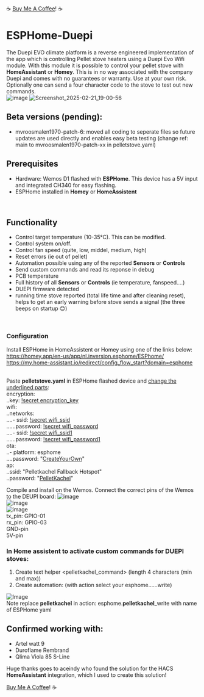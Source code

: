 :coffee: [Buy Me A Coffee](https://buymeacoffee.com/mvroosmalen)! :coffee:
# ESPHome-Duepi
The Duepi EVO climate platform is a reverse engineered implementation of the app which is controlling Pellet stove heaters using a Duepi Evo Wifi module. With this module it is possible to control your pellet stove with **HomeAssistant** or **Homey**. This is in no way associated with the company Duepi and comes with no guarantees or warranty. Use at your own risk. Optionally one can send a four character code to the stove to test out new commands. <br />
![image](https://github.com/user-attachments/assets/37a8dd07-30b7-46e1-8ba0-1c56234960a2)
![Screenshot_2025-02-21_19-00-56](https://github.com/user-attachments/assets/50f06f76-f7b8-4078-a9bc-d7b59a99f2d2)

## Beta versions (pending):
- mvroosmalen1970-patch-6: moved all coding to seperate files so future updates are used directly and enables easy beta testing (change ref: main to mvroosmalen1970-patch-xx in pelletstove.yaml) 

## Prerequisites
- Hardware: Wemos D1 flashed with **ESPHome**. This device has a 5V input and integrated CH340 for easy flashing.
- ESPHome installed in **Homey** or **HomeAssistent**
<br />

## Functionality
- Control target temperature (10-35°C). This can be modified. <br />
- Control system on/off.<br />
- Control fan speed (quite, low, middel, medium, high) <br />
- Reset errors (ie out of pellet) <br />
- Automation possible using any of the reported **Sensors** or **Controls**  <br />
- Send custom commands and read its reponse in debug <br />
- PCB temperature <br />
- Full history of all **Sensors** or **Controls**  (ie temperature, fanspeed....) <br />
- DUEPI firmware detected <br />
- running time stove reported (total life time and after cleaning reset), helps to get an early warning before stove sends a signal (the three beeps on startup 😊) <br />
<br />

### Configuration
Install ESPHome in HomeAssistent or Homey using one of the links below: <br />
https://homey.app/en-us/app/nl.inversion.esphome/ESPhome/ <br />
https://my.home-assistant.io/redirect/config_flow_start?domain=esphome <br />
<br />

Paste **pelletstove.yaml** in ESPHome flashed device and <ins>change the underlined parts</ins>:  
encryption:  
..key: <ins>!secret encryption_key</ins>  
wifi:  
..networks:  
....- ssid: <ins>!secret wifi_ssid</ins>  
......password: <ins>!secret wifi_password</ins>  
....- ssid: <ins>!secret wifi_ssid1</ins>  
......password: <ins>!secret wifi_password1</ins>  
ota:  
..- platform: esphome  
....password: "<ins>CreateYourOwn</ins>"  
ap:  
..ssid: "Pelletkachel Fallback Hotspot"  
..password: "<ins>PelletKachel</ins>"  
  
Compile and install on the Wemos. Connect the correct pins of the Wemos to the DEUPI board:
![image](https://github.com/user-attachments/assets/2958a20d-82da-41a6-a7fe-a692134b9652)  
![image](https://github.com/user-attachments/assets/4cef9ac5-132b-4bb8-838a-5a8e09bb705e)  
![image](https://github.com/user-attachments/assets/f2125298-5b24-4814-8c65-a8f1f51754c9)  
tx_pin: GPIO-01  
rx_pin: GPIO-03  
GND-pin  
5V-pin  

### In Home assistent to activate custom commands for DUEPI stoves: 
  1) Create text helper <pelletkachel_command> (length 4 characters (min and max))
  2) Create automation: (with action select your esphome......write)      
        
![Image](https://github.com/user-attachments/assets/87e80384-265d-46bc-ab80-0f229b88fc11) <br />
Note replace **pelletkachel** in action: esphome.**pelletkachel**_write with name of ESPHome yaml<br />

## Confirmed working with:  
- Artel watt 9
- Duroflame Rembrand  
- Qlima Viola 85 S-Line 



Huge thanks goes to aceindy who found the solution for the HACS **HomeAssistant** integration, which I used to create this solution!

[Buy Me A Coffee](https://buymeacoffee.com/mvroosmalen)! :coffee:
